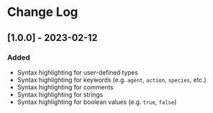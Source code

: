 # Change Log

## [1.0.0] - 2023-02-12

### Added

- Syntax highlighting for user-defined types
- Syntax highlighting for keywords (e.g. `agent`, `action`, `species`, etc.)
- Syntax highlighting for comments
- Syntax highlighting for strings
- Syntax highlighting for boolean values (e.g. `true`, `false`)